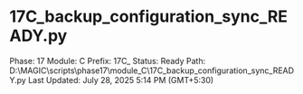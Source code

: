# 17C_backup_configuration_sync_READY.py

Phase: 17
Module: C
Prefix: 17C_
Status: Ready
Path: D:\MAGIC\scripts\phase17\module_C\17C_backup_configuration_sync_READY.py
Last Updated: July 28, 2025 5:14 PM (GMT+5:30)
